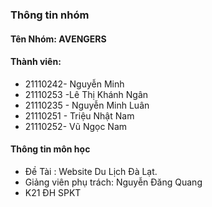 ### Thông tin nhóm ###
#### Tên Nhóm: AVENGERS ###
#### Thành viên: ####
- 21110242- Nguyễn Minh
- 21110253 -Lê Thị Khánh Ngân
- 21110235 - Nguyễn Minh Luân
- 21110251 - Triệu Nhật Nam
- 21110252- Vũ Ngọc Nam
#### Thông tin môn học ####
- Đề Tài : Website Du Lịch Đà Lạt.
- Giảng viên phụ trách: Nguyễn Đăng Quang
- K21 ĐH SPKT
